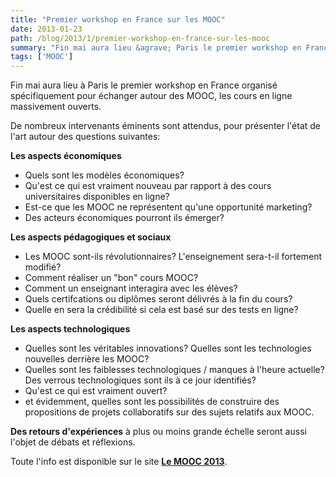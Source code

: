 ```yaml
---
title: "Premier workshop en France sur les MOOC"
date: 2013-01-23
path: /blog/2013/1/premier-workshop-en-france-sur-les-mooc
summary: "Fin mai aura lieu &agrave; Paris le premier workshop en France organis&eacute; sp&eacute;cifiquement pour &eacute;changer autour des MOOC, les cours en ligne massivement ouverts."
tags: ['MOOC']
---
```


Fin mai aura lieu &agrave; Paris le premier workshop en France organis&eacute; sp&eacute;cifiquement pour &eacute;changer autour des MOOC, les cours en ligne massivement ouverts.

De nombreux intervenants &eacute;minents sont attendus, pour pr&eacute;senter l'&eacute;tat de l'art autour des questions suivantes:

**Les aspects &eacute;conomiques**

- Quels sont les mod&egrave;les &eacute;conomiques?
- Qu'est ce qui est vraiment nouveau par rapport &agrave; des cours
universitaires disponibles en ligne?
- Est-ce que les MOOC ne repr&eacute;sentent qu'une opportunit&eacute; marketing?
- Des acteurs &eacute;conomiques pourront ils &eacute;merger?

**Les aspects p&eacute;dagogiques et sociaux**

- Les MOOC sont-ils r&eacute;volutionnaires? L'enseignement sera-t-il fortement modifi&eacute;?
- Comment r&eacute;aliser un &quot;bon&quot; cours MOOC?
- Comment un enseignant interagira avec les &eacute;l&egrave;ves?
- Quels certifcations ou dipl&ocirc;mes seront d&eacute;livr&eacute;s &agrave; la fin du cours? 
- Quelle en sera la cr&eacute;dibilit&eacute; si cela est bas&eacute; sur des tests en ligne?

**Les aspects technologiques**

- Quelles sont les v&eacute;ritables innovations? Quelles sont les technologies nouvelles derri&egrave;re les MOOC?
- Quelles sont les faiblesses technologiques / manques &agrave; l'heure actuelle? Des verrous technologiques sont ils &agrave; ce jour identifi&eacute;s?
- Qu'est ce qui est vraiment ouvert?
- et &eacute;videmment, quelles sont les possibilit&eacute;s de construire des propositions de projets collaboratifs sur des sujets relatifs aux MOOC.

**Des retours d'exp&eacute;riences** &agrave; plus ou moins grande &eacute;chelle seront aussi l'objet de d&eacute;bats et r&eacute;flexions.

Toute l'info est disponible sur le site [**Le MOOC 2013**](http://workshop.lemooc.com/fr).
